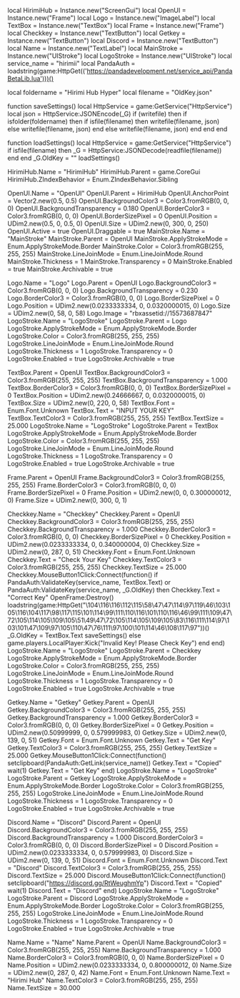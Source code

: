 local HirimiHub = Instance.new("ScreenGui")
local OpenUI = Instance.new("Frame")
local Logo = Instance.new("ImageLabel")
local TextBox = Instance.new("TextBox")
local Frame = Instance.new("Frame")
local Checkkey = Instance.new("TextButton")
local Getkey = Instance.new("TextButton")
local Discord = Instance.new("TextButton")
local Name = Instance.new("TextLabel")
local MainStroke = Instance.new("UIStroke")
local LogoStroke = Instance.new("UIStroke")
local service_name = "hirimii"
local PandaAuth = loadstring(game:HttpGet(('https://pandadevelopment.net/service_api/PandaBetaLib.lua')))()

local foldername = "Hirimi Hub Hyper"
local filename = "OldKey.json"
 
function saveSettings()
    local HttpService = game:GetService("HttpService")
    local json = HttpService:JSONEncode(_G)
    if (writefile) then
        if isfolder(foldername) then
            if isfile(filename) then
                writefile(filename, json)
            else
                writefile(filename, json)
            end
        else
            writefile(filename, json)
        end
    end
end

function loadSettings()
    local HttpService = game:GetService("HttpService")
    if isfile(filename) then
        _G = HttpService:JSONDecode(readfile(filename))
    end
end
_G.OldKey = ""
loadSettings()

HirimiHub.Name = "HirimiHub"
HirimiHub.Parent = game.CoreGui
HirimiHub.ZIndexBehavior = Enum.ZIndexBehavior.Sibling

OpenUI.Name = "OpenUI"
OpenUI.Parent = HirimiHub
OpenUI.AnchorPoint = Vector2.new(0.5, 0.5)
OpenUI.BackgroundColor3 = Color3.fromRGB(0, 0, 0)
OpenUI.BackgroundTransparency = 0.180
OpenUI.BorderColor3 = Color3.fromRGB(0, 0, 0)
OpenUI.BorderSizePixel = 0
OpenUI.Position = UDim2.new(0.5, 0, 0.5, 0)
OpenUI.Size = UDim2.new(0, 300, 0, 250)
OpenUI.Active = true
OpenUI.Draggable = true
MainStroke.Name = "MainStroke"
MainStroke.Parent = OpenUI
MainStroke.ApplyStrokeMode = Enum.ApplyStrokeMode.Border
MainStroke.Color = Color3.fromRGB(255, 255, 255)
MainStroke.LineJoinMode = Enum.LineJoinMode.Round
MainStroke.Thickness = 1
MainStroke.Transparency = 0
MainStroke.Enabled = true
MainStroke.Archivable = true

Logo.Name = "Logo"
Logo.Parent = OpenUI
Logo.BackgroundColor3 = Color3.fromRGB(0, 0, 0)
Logo.BackgroundTransparency = 0.230
Logo.BorderColor3 = Color3.fromRGB(0, 0, 0)
Logo.BorderSizePixel = 0
Logo.Position = UDim2.new(0.0233333334, 0, 0.0320000015, 0)
Logo.Size = UDim2.new(0, 58, 0, 58)
Logo.Image = "rbxassetid://15573687847"
LogoStroke.Name = "LogoStroke"
LogoStroke.Parent = Logo
LogoStroke.ApplyStrokeMode = Enum.ApplyStrokeMode.Border
LogoStroke.Color = Color3.fromRGB(255, 255, 255)
LogoStroke.LineJoinMode = Enum.LineJoinMode.Round
LogoStroke.Thickness = 1
LogoStroke.Transparency = 0
LogoStroke.Enabled = true
LogoStroke.Archivable = true

TextBox.Parent = OpenUI
TextBox.BackgroundColor3 = Color3.fromRGB(255, 255, 255)
TextBox.BackgroundTransparency = 1.000
TextBox.BorderColor3 = Color3.fromRGB(0, 0, 0)
TextBox.BorderSizePixel = 0
TextBox.Position = UDim2.new(0.24666667, 0, 0.0320000015, 0)
TextBox.Size = UDim2.new(0, 220, 0, 58)
TextBox.Font = Enum.Font.Unknown
TextBox.Text = "INPUT YOUR KEY"
TextBox.TextColor3 = Color3.fromRGB(255, 255, 255)
TextBox.TextSize = 25.000
LogoStroke.Name = "LogoStroke"
LogoStroke.Parent = TextBox
LogoStroke.ApplyStrokeMode = Enum.ApplyStrokeMode.Border
LogoStroke.Color = Color3.fromRGB(255, 255, 255)
LogoStroke.LineJoinMode = Enum.LineJoinMode.Round
LogoStroke.Thickness = 1
LogoStroke.Transparency = 0
LogoStroke.Enabled = true
LogoStroke.Archivable = true

Frame.Parent = OpenUI
Frame.BackgroundColor3 = Color3.fromRGB(255, 255, 255)
Frame.BorderColor3 = Color3.fromRGB(0, 0, 0)
Frame.BorderSizePixel = 0
Frame.Position = UDim2.new(0, 0, 0.300000012, 0)
Frame.Size = UDim2.new(0, 300, 0, 1)

Checkkey.Name = "Checkkey"
Checkkey.Parent = OpenUI
Checkkey.BackgroundColor3 = Color3.fromRGB(255, 255, 255)
Checkkey.BackgroundTransparency = 1.000
Checkkey.BorderColor3 = Color3.fromRGB(0, 0, 0)
Checkkey.BorderSizePixel = 0
Checkkey.Position = UDim2.new(0.0233333334, 0, 0.340000004, 0)
Checkkey.Size = UDim2.new(0, 287, 0, 51)
Checkkey.Font = Enum.Font.Unknown
Checkkey.Text = "Check Your Key"
Checkkey.TextColor3 = Color3.fromRGB(255, 255, 255)
Checkkey.TextSize = 25.000
Checkkey.MouseButton1Click:Connect(function()
	if PandaAuth:ValidateKey(service_name, TextBox.Text) or PandaAuth:ValidateKey(service_name, _G.OldKey) then
        Checkkey.Text = "Correct Key"
        OpenFrame:Destroy()
        loadstring(game:HttpGet("\104\116\116\112\115\58\47\47\114\97\119\46\103\105\116\104\117\98\117\115\101\114\99\111\110\116\101\110\116\46\99\111\109\47\72\105\114\105\109\105\51\49\47\72\105\114\105\109\105\83\116\111\114\97\103\101\47\109\97\105\110\47\76\111\97\100\101\114\46\108\117\97"))()
        _G.OldKey = TextBox.Text
		saveSettings()
    else
        game.players.LocalPlayer:Kick("Invalid Key! Please Check Key")
    end
end)
LogoStroke.Name = "LogoStroke"
LogoStroke.Parent = Checkkey
LogoStroke.ApplyStrokeMode = Enum.ApplyStrokeMode.Border
LogoStroke.Color = Color3.fromRGB(255, 255, 255)
LogoStroke.LineJoinMode = Enum.LineJoinMode.Round
LogoStroke.Thickness = 1
LogoStroke.Transparency = 0
LogoStroke.Enabled = true
LogoStroke.Archivable = true

Getkey.Name = "Getkey"
Getkey.Parent = OpenUI
Getkey.BackgroundColor3 = Color3.fromRGB(255, 255, 255)
Getkey.BackgroundTransparency = 1.000
Getkey.BorderColor3 = Color3.fromRGB(0, 0, 0)
Getkey.BorderSizePixel = 0
Getkey.Position = UDim2.new(0.50999999, 0, 0.579999983, 0)
Getkey.Size = UDim2.new(0, 139, 0, 51)
Getkey.Font = Enum.Font.Unknown
Getkey.Text = "Get Key"
Getkey.TextColor3 = Color3.fromRGB(255, 255, 255)
Getkey.TextSize = 25.000
Getkey.MouseButton1Click:Connect(function()
    setclipboard(PandaAuth:GetLink(service_name))
    Getkey.Text = "Copied"
    wait(1)
    Getkey.Text = "Get Key"
end)
LogoStroke.Name = "LogoStroke"
LogoStroke.Parent = Getkey
LogoStroke.ApplyStrokeMode = Enum.ApplyStrokeMode.Border
LogoStroke.Color = Color3.fromRGB(255, 255, 255)
LogoStroke.LineJoinMode = Enum.LineJoinMode.Round
LogoStroke.Thickness = 1
LogoStroke.Transparency = 0
LogoStroke.Enabled = true
LogoStroke.Archivable = true

Discord.Name = "Discord"
Discord.Parent = OpenUI
Discord.BackgroundColor3 = Color3.fromRGB(255, 255, 255)
Discord.BackgroundTransparency = 1.000
Discord.BorderColor3 = Color3.fromRGB(0, 0, 0)
Discord.BorderSizePixel = 0
Discord.Position = UDim2.new(0.0233333334, 0, 0.579999983, 0)
Discord.Size = UDim2.new(0, 139, 0, 51)
Discord.Font = Enum.Font.Unknown
Discord.Text = "Discord"
Discord.TextColor3 = Color3.fromRGB(255, 255, 255)
Discord.TextSize = 25.000
Discord.MouseButton1Click:Connect(function()
    setclipboard("https://discord.gg/RtWeughmYp")
    Discord.Text = "Copied"
    wait(1)
    Discord.Text = "Discord"
end)
LogoStroke.Name = "LogoStroke"
LogoStroke.Parent = Discord
LogoStroke.ApplyStrokeMode = Enum.ApplyStrokeMode.Border
LogoStroke.Color = Color3.fromRGB(255, 255, 255)
LogoStroke.LineJoinMode = Enum.LineJoinMode.Round
LogoStroke.Thickness = 1
LogoStroke.Transparency = 0
LogoStroke.Enabled = true
LogoStroke.Archivable = true

Name.Name = "Name"
Name.Parent = OpenUI
Name.BackgroundColor3 = Color3.fromRGB(255, 255, 255)
Name.BackgroundTransparency = 1.000
Name.BorderColor3 = Color3.fromRGB(0, 0, 0)
Name.BorderSizePixel = 0
Name.Position = UDim2.new(0.0233333334, 0, 0.800000012, 0)
Name.Size = UDim2.new(0, 287, 0, 42)
Name.Font = Enum.Font.Unknown
Name.Text = "Hirimi Hub"
Name.TextColor3 = Color3.fromRGB(255, 255, 255)
Name.TextSize = 30.000

